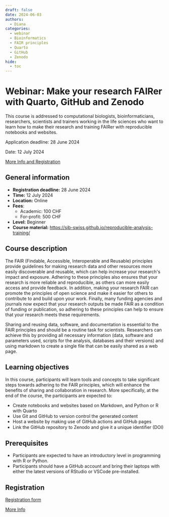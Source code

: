 ```yaml
---
draft: false
date: 2024-06-03
authors:
  - Diana
categories:
  - webinar
  - Bioinformatics
  - FAIR principles
  - Quarto 
  - GitHub
  - Zenodo
hide:
  - toc
---
```


# Webinar: Make your research FAIRer with Quarto, GitHub and Zenodo

This course is addressed to computational biologists, bioinformaticians, researchers, scientists and trainers working in the life sciences who want to learn how to make their research and training FAIRer with reproducible notebooks and websites.

Application deadline: 28 June 2024

Date: 12 July 2024 

[More Info and Registration](https://www.sib.swiss/training/course/20240712_QUART) 

<!-- more -->
## General information 

* __Registration deadline:__ 28 June 2024
* __Time:__ 12 July 2024
* __Location:__ Online
* __Fees__: 
    * Academic: 100 CHF
    * For-profit: 500 CHF
* __Level:__ Beginner 
* __Course material:__ https://sib-swiss.github.io/reproducible-analysis-training/

## Course description

The FAIR (Findable, Accessible, Interoperable and Reusable) principles provide guidelines for making research data and other resources more easily discoverable and reusable, which can help increase your research's impact and exposure. Adhering to these principles also ensures that your research is more reliable and reproducible, as others can more easily access and provide feedback. In addition, making your research FAIR can promote the principles of open science and make it easier for others to contribute to and build upon your work. Finally, many funding agencies and journals now expect that your research outputs be made FAIR as a condition of funding or publication, so adhering to these principles can help to ensure that your research meets these requirements.

Sharing and reusing data, software, and documentation is essential to the FAIR principles and should be a routine task for scientists. Researchers can achieve this by providing all necessary information (data, software and parameters used, scripts for the analysis, databases and their versions) and using markdown to create a single file that can be easily shared as a web page.

## Learning objectives

In this course, participants will learn tools and concepts to take significant steps towards adhering to the FAIR principles, which will enhance the benefits of sharing and collaboration in research. More specifically, at the end of the course, the participants are expected to:

* Create notebooks and websites based on Markdown, and Python or R with Quarto
* Use Git and GitHub to version control the generated content
* Host a website by making use of GitHub actions and GitHub pages
* Link the GitHub repository to Zenodo and give it a unique identiﬁer (DOI)

## Prerequisites

* Participants are expected to have an introductory level in programming with R or Python.
* Participants should have a GitHub account and bring their laptops with either the latest versions of RStudio or VSCode pre-installed.

## Registration

[Registration form](https://www.sib.swiss/training/course-apply/20240712_QUART)

[More Info](https://www.sib.swiss/training/course/20240712_QUART) 